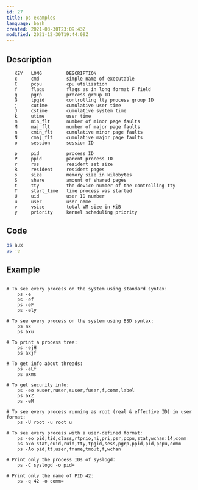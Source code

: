 ```yaml
---
id: 27
title: ps examples
language: bash
created: 2021-03-30T23:09:43Z
modified: 2021-12-30T19:44:09Z
---
```


## Description

       KEY   LONG         DESCRIPTION
       c     cmd          simple name of executable
       C     pcpu         cpu utilization
       f     flags        flags as in long format F field
       g     pgrp         process group ID
       G     tpgid        controlling tty process group ID
       j     cutime       cumulative user time
       J     cstime       cumulative system time
       k     utime        user time
       m     min_flt      number of minor page faults
       M     maj_flt      number of major page faults
       n     cmin_flt     cumulative minor page faults
       N     cmaj_flt     cumulative major page faults
       o     session      session ID

       p     pid          process ID
       P     ppid         parent process ID
       r     rss          resident set size
       R     resident     resident pages
       s     size         memory size in kilobytes
       S     share        amount of shared pages
       t     tty          the device number of the controlling tty
       T     start_time   time process was started
       U     uid          user ID number
       u     user         user name
       v     vsize        total VM size in KiB
       y     priority     kernel scheduling priority

## Code

```bash
ps aux
ps -e
```

## Example

```

# To see every process on the system using standard syntax:
    ps -e
    ps -ef
    ps -eF
    ps -ely

# To see every process on the system using BSD syntax:
    ps ax
    ps axu

# To print a process tree:
    ps -ejH
    ps axjf

# To get info about threads:
    ps -eLf
    ps axms

# To get security info:
    ps -eo euser,ruser,suser,fuser,f,comm,label
    ps axZ
    ps -eM

# To see every process running as root (real & effective ID) in user format:
    ps -U root -u root u

# To see every process with a user-defined format:
    ps -eo pid,tid,class,rtprio,ni,pri,psr,pcpu,stat,wchan:14,comm
    ps axo stat,euid,ruid,tty,tpgid,sess,pgrp,ppid,pid,pcpu,comm
    ps -Ao pid,tt,user,fname,tmout,f,wchan

# Print only the process IDs of syslogd:
    ps -C syslogd -o pid=

# Print only the name of PID 42:
    ps -q 42 -o comm=
```

<!-- end -->

